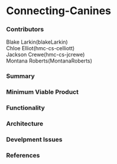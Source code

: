 # Connecting-Canines
### Contributors
Blake Larkin(blakeLarkin) <br/>
Chloe Elliot(hmc-cs-celliott) <br/>
Jackson Crewe(hmc-cs-jcrewe) <br/>
Montana Roberts(MontanaRoberts) <br/>
### Summary

### Minimum Viable Product 

### Functionality 

### Architecture

### Develpment Issues 

### References 
